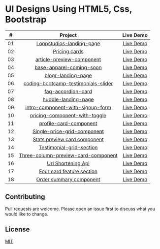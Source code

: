 # UI Designs Using HTML5, Css, Bootstrap

|  #  |                                                                Project                                                                |                                                     Live Demo                                                     |
| :-: | :-----------------------------------------------------------------------------------------------------------------------------------: | :---------------------------------------------------------------------------------------------------------------: |
| 01  |            [Loopstudios-landing-page](https://github.com/pavankalyan-codes/UI-Designs/tree/main/loopstudios-landing-page)             |               [Live Demo](https://pavankalyan-codes.github.io/UI-Designs/loopstudios-landing-page)                |
| 02  |                      [Pricing cards](https://github.com/pavankalyan-codes/UI-Designs/tree/main/Pricing%20cards)                       |                   [Live Demo](https://pavankalyan-codes.github.io/UI-Designs/Pricing%20cards/)                    |
| 03  |           [article-preview-component](https://github.com/pavankalyan-codes/UI-Designs/tree/main/article-preview-component)            |              [Live Demo](https://pavankalyan-codes.github.io/UI-Designs/article-preview-component/)               |
| 04  |            [base-apparel-coming-soon](https://github.com/pavankalyan-codes/UI-Designs/tree/main/base-apparel-coming-soon)             |               [Live Demo](https://pavankalyan-codes.github.io/UI-Designs/base-apparel-coming-soon/)               |
| 05  |                  [blogr-landing-page](https://github.com/pavankalyan-codes/UI-Designs/tree/main/blogr-landing-page)                   |                  [Live Demo](https://pavankalyan-codes.github.io/UI-Designs/blogr-landing-page/)                  |
| 06  | [coding-bootcamp-testimonials-slider](https://github.com/pavankalyan-codes/UI-Designs/tree/main/coding-bootcamp-testimonials-slider)  |         [Live Demo](https://pavankalyan-codes.github.io/UI-Designs/coding-bootcamp-testimonials-slider/)          |
| 07  |                  [faq-accordion-card](https://github.com/pavankalyan-codes/UI-Designs/tree/main/faq-accordion-card)                   |                  [Live Demo](https://pavankalyan-codes.github.io/UI-Designs/faq-accordion-card/)                  |
| 08  | [huddle-landing-page](https://github.com/pavankalyan-codes/UI-Designs/tree/main/huddle-landing-page-with-single-introductory-section) | [Live Demo](https://pavankalyan-codes.github.io/UI-Designs/huddle-landing-page-with-single-introductory-section/) |
| 09  |    [intro-component-with-signup-form](https://github.com/pavankalyan-codes/UI-Designs/tree/main/intro-component-with-signup-form)     |           [Live Demo](https://pavankalyan-codes.github.io/UI-Designs/intro-component-with-signup-form/)           |
| 10  |       [pricing-component-with-toggle](https://github.com/pavankalyan-codes/UI-Designs/tree/main/pricing-component-with-toggle)        |            [Live Demo](https://pavankalyan-codes.github.io/UI-Designs/pricing-component-with-toggle/)             |
| 11  |              [profile-card-component](https://github.com/pavankalyan-codes/UI-Designs/tree/main/profile-card-component)               |                [Live Demo](https://pavankalyan-codes.github.io/UI-Designs/profile-card-component/)                |
| 12  |         [Single-price-grid-component](https://github.com/pavankalyan-codes/UI-Designs/tree/main/single-price-grid-component)          |             [Live Demo](https://pavankalyan-codes.github.io/UI-Designs/single-price-grid-component/)              |
| 13  |        [Stats preview card component](https://github.com/pavankalyan-codes/UI-Designs/tree/main/stats-preview-card-component)         |             [Live Demo](https://pavankalyan-codes.github.io/UI-Designs/stats-preview-card-component/)             |
| 14  |            [Testimonial-grid-section](https://github.com/pavankalyan-codes/UI-Designs/tree/main/testimonials-grid-section)            |              [Live Demo](https://pavankalyan-codes.github.io/UI-Designs/testimonials-grid-section/)               |
| 15  | [Three-column-preview-card-component](https://github.com/pavankalyan-codes/UI-Designs/tree/main/three-column-preview-card-component)  |         [Live Demo](https://pavankalyan-codes.github.io/UI-Designs/three-column-preview-card-component/)          |
| 16  |                  [Url Shortening Api](https://github.com/pavankalyan-codes/UI-Designs/tree/main/url-shortening-api)                   |                  [Live Demo](https://pavankalyan-codes.github.io/UI-Designs/url-shortening-api/)                  |
| 17  |           [Four card feature section](https://github.com/pavankalyan-codes/UI-Designs/tree/main/four-card-feature-section)            |              [Live Demo](https://pavankalyan-codes.github.io/UI-Designs/four-card-feature-section/)               |
| 18  |           [Order summary component](https://github.com/pavankalyan-codes/UI-Designs/tree/main/order-summary-component-main)            |              [Live Demo](https://pavankalyan-codes.github.io/UI-Designs/order-summary-component-main/)               |

## Contributing

Pull requests are welcome. Please open an issue first to discuss what you would like to change.

## License

[MIT](https://github.com/pavankalyan-codes/UI-Designs/blob/main/LICENSE/)
